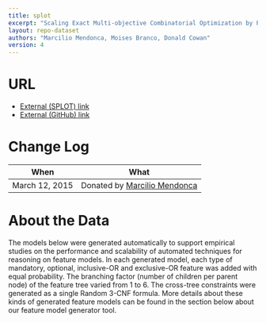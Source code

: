 ```yaml
---
title: splot
excerpt: "Scaling Exact Multi-objective Combinatorial Optimization by Parallelization"
layout: repo-dataset
authors: "Marcilio Mendonca, Moises Branco, Donald Cowan"
version: 4
---
```



# URL

* [External (SPLOT) link](http://www.splot-research.org)
* [External (GitHub) link](https://github.com/marcilio/splot)

# Change Log

When | What
---- | ----
March 12, 2015 | Donated by [Marcilio Mendonca](/repo/people/data-donors/promise4.html)


# About the Data

The models below were generated automatically to support empirical studies on the performance and scalability of automated techniques for reasoning on feature models. In each generated model, each type of mandatory, optional, inclusive-OR and exclusive-OR feature was added with equal probability. The branching factor (number of children per parent node) of the feature tree varied from 1 to 6. The cross-tree constraints were generated as a single Random 3-CNF formula. More details about these kinds of generated feature models can be found in the section below about our feature model generator tool.
